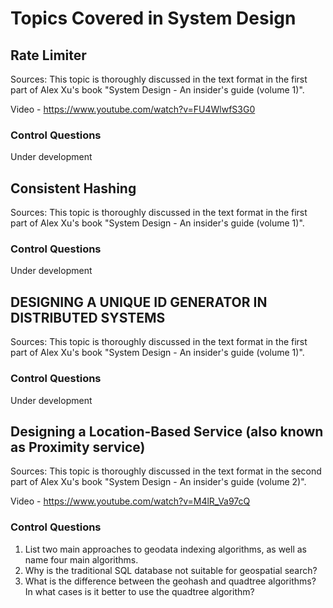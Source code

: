 # Topics Covered in System Design

## Rate Limiter
Sources: This topic is thoroughly discussed in the text format in the first part of Alex Xu's book "System Design - An insider's guide (volume 1)".

Video - https://www.youtube.com/watch?v=FU4WlwfS3G0
### Control Questions
Under development

## Consistent Hashing
Sources: This topic is thoroughly discussed in the text format in the first part of Alex Xu's book "System Design - An insider's guide (volume 1)".
### Control Questions
Under development

## DESIGNING A UNIQUE ID GENERATOR IN DISTRIBUTED SYSTEMS

Sources: This topic is thoroughly discussed in the text format in the first part of Alex Xu's book "System Design - An insider's guide (volume 1)".

### Control Questions
Under development

## Designing a Location-Based Service (also known as Proximity service)

Sources: This topic is thoroughly discussed in the text format in the second part of Alex Xu's book "System Design - An insider's guide (volume 2)".

Video - https://www.youtube.com/watch?v=M4lR_Va97cQ

### Control Questions
1. List two main approaches to geodata indexing algorithms, as well as name four main algorithms.
1. Why is the traditional SQL database not suitable for geospatial search?
1. What is the difference between the geohash and quadtree algorithms? In what cases is it better to use the quadtree algorithm?
